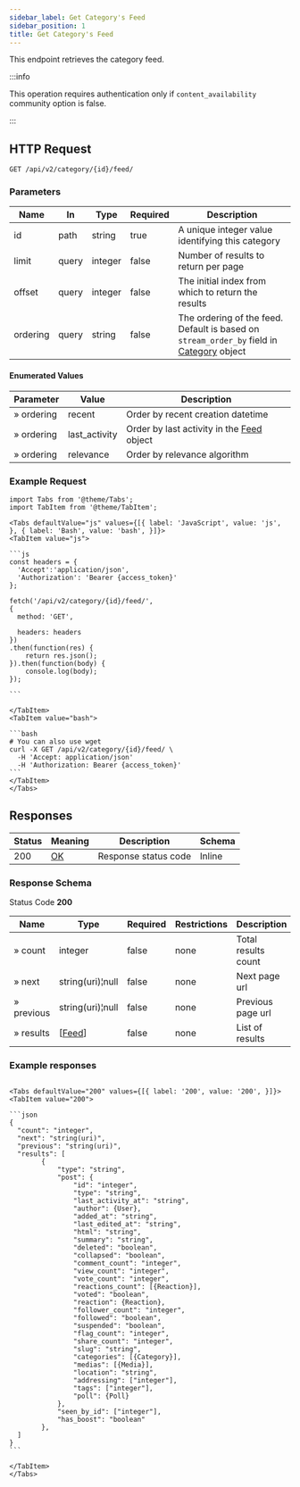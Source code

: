 ```yaml
---
sidebar_label: Get Category's Feed
sidebar_position: 1
title: Get Category's Feed
---
```


This endpoint retrieves the category feed.

:::info

This operation requires authentication only if `content_availability` community option is false.

:::

## HTTP Request

`GET /api/v2/category/{id}/feed/`

### Parameters

| Name     | In    | Type    | Required | Description                                                                                                                        |
|----------|-------|---------|----------|------------------------------------------------------------------------------------------------------------------------------------|
| id       | path  | string  | true     | A unique integer value identifying this category                                                                                   |
| limit    | query | integer | false    | Number of results to return per page                                                                                               |
| offset   | query | integer | false    | The initial index from which to return the results                                                                                 |
| ordering | query | string  | false    | The ordering of the feed. Default is based on `stream_order_by` field in [Category](/docs/apireference/v2/schemas/category) object |

#### Enumerated Values

| Parameter  | Value         | Description                                                                     |
|------------|---------------|---------------------------------------------------------------------------------|
| » ordering | recent        | Order by recent creation datetime                                               |
| » ordering | last_activity | Order by last activity in the [Feed](/docs/apireference/v2/schemas/feed) object |
| » ordering | relevance     | Order by relevance algorithm                                                    |

### Example Request

````mdx-code-block
import Tabs from '@theme/Tabs';
import TabItem from '@theme/TabItem';

<Tabs defaultValue="js" values={[{ label: 'JavaScript', value: 'js', }, { label: 'Bash', value: 'bash', }]}>
<TabItem value="js">

```js
const headers = {
  'Accept':'application/json',
  'Authorization': 'Bearer {access_token}'
};

fetch('/api/v2/category/{id}/feed/',
{
  method: 'GET',

  headers: headers
})
.then(function(res) {
    return res.json();
}).then(function(body) {
    console.log(body);
});

```

</TabItem>
<TabItem value="bash">

```bash
# You can also use wget
curl -X GET /api/v2/category/{id}/feed/ \
  -H 'Accept: application/json'
  -H 'Authorization: Bearer {access_token}'
```
</TabItem>
</Tabs>
````

## Responses

| Status | Meaning                                                 | Description          | Schema |
|--------|---------------------------------------------------------|----------------------|--------|
| 200    | [OK](https://tools.ietf.org/html/rfc7231#section-6.3.1) | Response status code | Inline |

### Response Schema

Status Code **200**

| Name       | Type                                         | Required | Restrictions | Description         |
|------------|----------------------------------------------|----------|--------------|---------------------|
| » count    | integer                                      | false    | none         | Total results count |
| » next     | string(uri)¦null                             | false    | none         | Next page url       |
| » previous | string(uri)¦null                             | false    | none         | Previous page url   |
| » results  | [[Feed](/docs/apireference/v2/schemas/feed)] | false    | none         | List of results     |

### Example responses

````mdx-code-block

<Tabs defaultValue="200" values={[{ label: '200', value: '200', }]}>
<TabItem value="200">

```json
{
  "count": "integer",
  "next": "string(uri)",
  "previous": "string(uri)",
  "results": [
        {
            "type": "string",
            "post": {
                "id": "integer",
                "type": "string",
                "last_activity_at": "string",
                "author": {User},
                "added_at": "string",
                "last_edited_at": "string",
                "html": "string",
                "summary": "string",
                "deleted": "boolean",
                "collapsed": "boolean",
                "comment_count": "integer",
                "view_count": "integer",
                "vote_count": "integer",
                "reactions_count": [{Reaction}],
                "voted": "boolean",
                "reaction": {Reaction},
                "follower_count": "integer",
                "followed": "boolean",
                "suspended": "boolean",
                "flag_count": "integer",
                "share_count": "integer",
                "slug": "string",
                "categories": [{Category}],
                "medias": [{Media}],
                "location": "string",
                "addressing": ["integer"],
                "tags": ["integer"],
                "poll": {Poll}
            },
            "seen_by_id": ["integer"],
            "has_boost": "boolean"
        },
  ]
}
```

</TabItem>
</Tabs>
````




